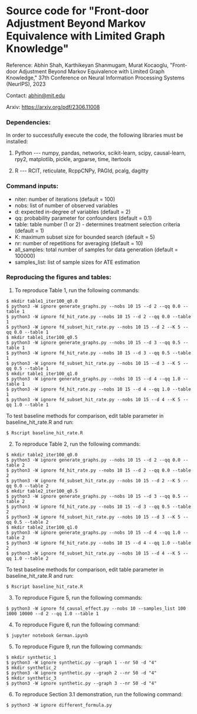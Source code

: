 # Source code for "Front-door Adjustment Beyond Markov Equivalence with Limited Graph Knowledge"

Reference: Abhin Shah, Karthikeyan Shanmugam, Murat Kocaoglu,
"Front-door Adjustment Beyond Markov Equivalence with Limited Graph Knowledge," 
37th Conference on Neural Information Processing Systems (NeurIPS), 2023

Contact: abhin@mit.edu

Arxiv: https://arxiv.org/pdf/2306.11008

### Dependencies:

In order to successfully execute the code, the following libraries must be installed:

1. Python --- numpy, pandas, networkx, scikit-learn, scipy, causal-learn, rpy2, matplotlib, pickle, argparse, time, itertools

2. R --- RCIT, reticulate, RcppCNPy, PAGId, pcalg, dagitty

### Command inputs:

-   niter: number of iterations (default = 100)
-   nobs: list of number of observed variables
-   d: expected in-degree of variables (default = 2)
-   qq: probability parameter for confounders (default = 0.1)
-   table: table number (1 or 2) - determines treatment selection criteria (default = 1)
-   K: maximum subset size for bounded search (default = 5)
-   nr: number of repetitions for averaging (default = 10)
-   all_samples: total number of samples for data generation (default = 100000)
-   samples_list: list of sample sizes for ATE estimation

### Reproducing the figures and tables:

1. To reproduce Table 1, run the following commands:
```shell
$ mkdir table1_iter100_q0.0
$ python3 -W ignore generate_graphs.py --nobs 10 15 --d 2 --qq 0.0 --table 1
$ python3 -W ignore fd_hit_rate.py --nobs 10 15 --d 2 --qq 0.0 --table 1
$ python3 -W ignore fd_subset_hit_rate.py --nobs 10 15 --d 2 --K 5 --qq 0.0 --table 1
$ mkdir table1_iter100_q0.5
$ python3 -W ignore generate_graphs.py --nobs 10 15 --d 3 --qq 0.5 --table 1
$ python3 -W ignore fd_hit_rate.py --nobs 10 15 --d 3 --qq 0.5 --table 1
$ python3 -W ignore fd_subset_hit_rate.py --nobs 10 15 --d 3 --K 5 --qq 0.5 --table 1
$ mkdir table1_iter100_q1.0
$ python3 -W ignore generate_graphs.py --nobs 10 15 --d 4 --qq 1.0 --table 1
$ python3 -W ignore fd_hit_rate.py --nobs 10 15 --d 4 --qq 1.0 --table 1
$ python3 -W ignore fd_subset_hit_rate.py --nobs 10 15 --d 4 --K 5 --qq 1.0 --table 1
```
To test baseline methods for comparison, edit table parameter in baseline_hit_rate.R and run:
```shell
$ Rscript baseline_hit_rate.R
```

2. To reproduce Table 2, run the following commands:
```shell
$ mkdir table2_iter100_q0.0
$ python3 -W ignore generate_graphs.py --nobs 10 15 --d 2 --qq 0.0 --table 2
$ python3 -W ignore fd_hit_rate.py --nobs 10 15 --d 2 --qq 0.0 --table 2
$ python3 -W ignore fd_subset_hit_rate.py --nobs 10 15 --d 2 --K 5 --qq 0.0 --table 2
$ mkdir table2_iter100_q0.5
$ python3 -W ignore generate_graphs.py --nobs 10 15 --d 3 --qq 0.5 --table 2
$ python3 -W ignore fd_hit_rate.py --nobs 10 15 --d 3 --qq 0.5 --table 2
$ python3 -W ignore fd_subset_hit_rate.py --nobs 10 15 --d 3 --K 5 --qq 0.5 --table 2
$ mkdir table2_iter100_q1.0
$ python3 -W ignore generate_graphs.py --nobs 10 15 --d 4 --qq 1.0 --table 2
$ python3 -W ignore fd_hit_rate.py --nobs 10 15 --d 4 --qq 1.0 --table 2
$ python3 -W ignore fd_subset_hit_rate.py --nobs 10 15 --d 4 --K 5 --qq 1.0 --table 2
```
To test baseline methods for comparison, edit table parameter in baseline_hit_rate.R and run:
```shell
$ Rscript baseline_hit_rate.R
```

3. To reproduce Figure 5, run the following commands:
```shell
$ python3 -W ignore fd_causal_effect.py --nobs 10 --samples_list 100 1000 10000 --d 2 --qq 1.0 --table 1
```

4. To reproduce Figure 6, run the following command:
```shell
$ jupyter notebook German.ipynb
```

5. To reproduce Figure 9, run the following commands:
```shell
$ mkdir synthetic_1
$ python3 -W ignore synthetic.py --graph 1 --nr 50 -d "4"
$ mkdir synthetic_2
$ python3 -W ignore synthetic.py --graph 2 --nr 50 -d "4"
$ mkdir synthetic_3
$ python3 -W ignore synthetic.py --graph 3 --nr 50 -d "4"
```

6. To reproduce Section 3.1 demonstration, run the following command:
```shell
$ python3 -W ignore different_formula.py
```
